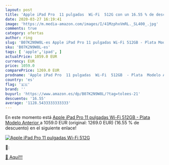 ```yaml
---
layout: post
title: 'Apple iPad Pro  11 pulgadas  Wi-Fi  512G con un 16.55 % de descuento'
date: 2020-03-27 16:19:41
image: 'https://m.media-amazon.com/images/I/41MzphxVmRL._SL400_.jpg'
comments: true
category: ofertas
author: ring
slug: 'B07K2N9W8L-es Apple iPad Pro 11 pulgadas Wi-Fi 512GB - Plata Modelo...'
sku: 'B07K2N9W8L-es'
tags: [ 'apple','ipad', ]
actualPrice: 1059.0 EUR
currency: EUR
price: 1059.0
comparePrice: 1269.0 EUR
prodname: 'Apple iPad Pro  11 pulgadas  Wi-Fi  512GB  - Plata  Modelo Anterior '
country: 'es'
flag: '🇪🇸'
brand: ''
buyurl: 'https://www.amazon.es/dp/B07K2N9W8L/?tag=tolees-21'
descuento: '16.55'
average: '1128.5433333333333'
---
```


En este momento está [Apple iPad Pro  11 pulgadas  Wi-Fi  512GB  - Plata  Modelo Anterior ](https://www.amazon.es/dp/B07K2N9W8L/?tag=tolees-21) a 1059.0 EUR (original: 1269.0 EUR) (16.55 %  de descuento) en el siguiente enlace!

[![Apple iPad Pro  11 pulgadas  Wi-Fi  512G](https://m.media-amazon.com/images/I/41MzphxVmRL._SL400_.jpg)](https://www.amazon.es/dp/B07K2N9W8L/?tag=tolees-21)

🔎:


[🛒 Aquí!!!](https://www.amazon.es/dp/B07K2N9W8L/?tag=tolees-21)
